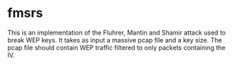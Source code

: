 # fmsrs
This is an implementation of the Fluhrer, Mantin and Shamir attack used to break WEP keys. It takes as input a massive pcap file and a key size. The pcap file should contain WEP traffic filtered to only packets containing the IV.

<!-- TODO explain how the attack works maybe? -->
